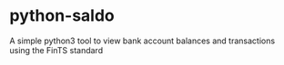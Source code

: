 # python-saldo
A simple python3 tool to view bank account balances and transactions using the FinTS standard
